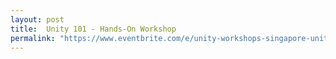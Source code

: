 ```yaml
---
layout: post
title:  Unity 101 - Hands-On Workshop
permalink: "https://www.eventbrite.com/e/unity-workshops-singapore-unity-101-hands-on-workshop-tickets-63623350153"
---
```

